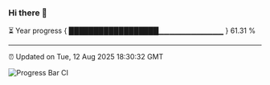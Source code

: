 ### Hi there 👋

⏳ Year progress { ██████████████████▁▁▁▁▁▁▁▁▁▁▁▁ } 61.31 %

---

⏰ Updated on Tue, 12 Aug 2025 18:30:32 GMT

![Progress Bar CI](https://github.com/liununu/liununu/workflows/Progress%20Bar%20CI/badge.svg)

